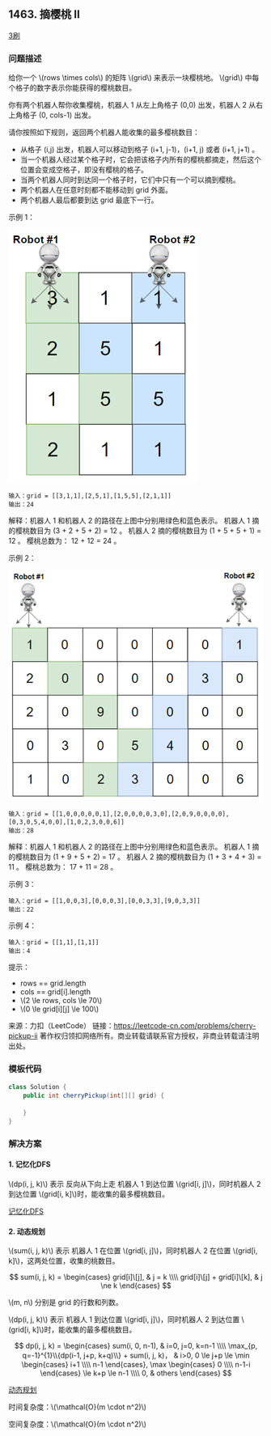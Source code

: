 ## 1463. 摘樱桃 II

<script src="https://cdn.bootcss.com/mathjax/2.7.7/MathJax.js?config=TeX-AMS-MML_HTMLorMML"></script>

[3刷](qu1463/solu/Solution.java)


### 问题描述

给你一个 \\(rows \times cols\\) 的矩阵 \\(grid\\) 来表示一块樱桃地。 \\(grid\\) 中每个格子的数字表示你能获得的樱桃数目。

你有两个机器人帮你收集樱桃，机器人 1 从左上角格子 (0,0) 出发，机器人 2 从右上角格子 (0, cols-1) 出发。

请你按照如下规则，返回两个机器人能收集的最多樱桃数目：

* 从格子 (i,j) 出发，机器人可以移动到格子 (i+1, j-1)，(i+1, j) 或者 (i+1, j+1) 。
* 当一个机器人经过某个格子时，它会把该格子内所有的樱桃都摘走，然后这个位置会变成空格子，即没有樱桃的格子。
* 当两个机器人同时到达同一个格子时，它们中只有一个可以摘到樱桃。
*  两个机器人在任意时刻都不能移动到 grid 外面。
* 两个机器人最后都要到达 grid 最底下一行。

 

示例 1：

![示例1](../../../../../../../resources/leetcode/1463_摘樱桃_II_sample_1.png)

```
输入：grid = [[3,1,1],[2,5,1],[1,5,5],[2,1,1]]
输出：24
```
解释：机器人 1 和机器人 2 的路径在上图中分别用绿色和蓝色表示。
机器人 1 摘的樱桃数目为 (3 + 2 + 5 + 2) = 12 。
机器人 2 摘的樱桃数目为 (1 + 5 + 5 + 1) = 12 。
樱桃总数为： 12 + 12 = 24 。

示例 2：

![示例2](../../../../../../../resources/leetcode/1463_摘樱桃_II_sample_2.png)

```
输入：grid = [[1,0,0,0,0,0,1],[2,0,0,0,0,3,0],[2,0,9,0,0,0,0],[0,3,0,5,4,0,0],[1,0,2,3,0,0,6]]
输出：28
```
解释：机器人 1 和机器人 2 的路径在上图中分别用绿色和蓝色表示。
机器人 1 摘的樱桃数目为 (1 + 9 + 5 + 2) = 17 。
机器人 2 摘的樱桃数目为 (1 + 3 + 4 + 3) = 11 。
樱桃总数为： 17 + 11 = 28 。

示例 3：

```
输入：grid = [[1,0,0,3],[0,0,0,3],[0,0,3,3],[9,0,3,3]]
输出：22
```

示例 4：

```
输入：grid = [[1,1],[1,1]]
输出：4
```

 

提示：

* rows == grid.length
* cols == grid[i].length
* \\(2 \le rows, cols \le 70\\)
* \\(0 \le grid[i]\[j] \le 100\\)

来源：力扣（LeetCode）
链接：https://leetcode-cn.com/problems/cherry-pickup-ii
著作权归领扣网络所有。商业转载请联系官方授权，非商业转载请注明出处。

### 模板代码

``` java
class Solution {
    public int cherryPickup(int[][] grid) {

    }
}
```

### 解决方案

#### 1. 记忆化DFS

\\(dp(i, j, k)\\) 表示 反向从下向上走 机器人 1 到达位置 \\(grid[i, j]\\)，同时机器人 2 到达位置 \\(grid[i, k]\\)时，能收集的最多樱桃数目。

[记忆化DFS](qu1463/solu1/Solution.java)

#### 2. 动态规划

\\(sum(i, j, k)\\) 表示 机器人 1 在位置 \\(grid[i, j]\\)，同时机器人 2 在位置 \\(grid[i, k]\\)，这两处位置，收集的桃数目。

$$
sum(i, j, k) = 
\begin{cases}
grid[i]\[j], & j = k \\\\
grid[i]\[j] + grid[i]\[k], & j \ne k
\end{cases}
$$

\\(m, n\\) 分别是 grid 的行数和列数。

\\(dp(i, j, k)\\) 表示 机器人 1 到达位置 \\(grid[i, j]\\)，同时机器人 2 到达位置 \\(grid[i, k]\\)时，能收集的最多樱桃数目。


$$
dp(i, j, k) = 
\begin{cases}
sum(i, 0, n-1), & i=0, j=0, k=n-1 \\\\
\max_{p, q=-1}^{1}\\{dp(i-1, j+p, k+q)\\} + sum(i, j, k)， & i>0, 
0 \le j+p \le \min \begin{cases} i+1 \\\\ n-1 \end{cases}, \max \begin{cases} 0 \\\\ n-1-i \end{cases} \le k+p \le n-1 \\\\
0, & others
\end{cases}
$$

[动态规划](qu1463/solu2/Solution.java)

时间复杂度：\\(\mathcal{O}(m \cdot n^2)\\)

空间复杂度：\\(\mathcal{O}(m \cdot n^2)\\)